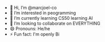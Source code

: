 - 👋 Hi, I’m @marcjoel-co
- 👀 I’m interested in peogramming 
- 🌱 I’m currently learning CS50 learning AI 
- 💞️ I’m looking to collaborate on EVERYTHING
- 😄 Pronouns: He/he
- ⚡ Fun fact: I'm openly Bi

<!---
marcjoel-co/marcjoel-co is a ✨ special ✨ repository because its `README.md` (this file) appears on your GitHub profile.
You can click the Preview link to take a look at your changes.
--->

